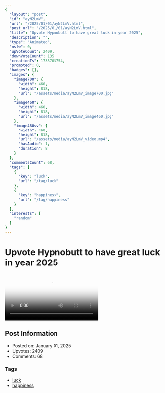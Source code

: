 ```yaml
---
{
  "layout": "post",
  "id": "ayN2LmV",
  "url": "/2025/01/01/ayN2LmV.html",
  "post_url": "/2025/01/01/ayN2LmV.html",
  "title": "Upvote Hypnobutt to have great luck in year 2025",
  "description": "",
  "type": "Animated",
  "nsfw": 0,
  "upVoteCount": 2409,
  "downVoteCount": 135,
  "creationTs": 1735705754,
  "promoted": 0,
  "badges": [],
  "images": {
    "image700": {
      "width": 460,
      "height": 818,
      "url": "/assets/media/ayN2LmV_image700.jpg"
    },
    "image460": {
      "width": 460,
      "height": 818,
      "url": "/assets/media/ayN2LmV_image460.jpg"
    },
    "image460sv": {
      "width": 460,
      "height": 818,
      "url": "/assets/media/ayN2LmV_video.mp4",
      "hasAudio": 1,
      "duration": 8
    }
  },
  "commentsCount": 68,
  "tags": [
    {
      "key": "luck",
      "url": "/tag/luck"
    },
    {
      "key": "happiness",
      "url": "/tag/happiness"
    }
  ],
  "interests": [
    "random"
  ]
}
---
```


# Upvote Hypnobutt to have great luck in year 2025

<video controls playsinline loop poster="/assets/media/ayN2LmV_image460.jpg">
  <source src="/assets/media/ayN2LmV_video.mp4" type="video/mp4">
  Your browser does not support the video tag.
</video>

## Post Information

- Posted on: January 01, 2025
- Upvotes: 2409
- Comments: 68

### Tags

- [luck](/tag/luck)
- [happiness](/tag/happiness)
